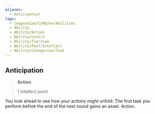```yaml
---
aliases:
  - Anticipation
tags:
  - Compendium/CSRD/en/Abilities
  - Ability
  - Ability/Action
  - Ability/Cost/1
  - Ability/Tier/Low
  - Ability/Pool/Intellect
  - Ability/Categories/Task
---
```

    
      
## Anticipation      
>**Action**      
>1 Intellect point    
      
You look ahead to see how your actions might unfold. The first task you perform before the end of the next round gains an asset. Action.
